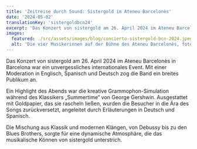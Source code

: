 ```yaml
---
title: 'Zeitreise durch Sound: Sistergold im Ateneu Barcelonès'
date: '2024-05-02'
translationKey: 'sistergoldbcn24'
excerpt: 'Das Konzert von sistergold am 26. April 2024 im Ateneu Barcelonès in Barcelona war ein unvergessliches internationales Event'
images:
  featured: ./src/assets/images/blog/concierto-sistergold-bcn-2024.jpeg
  alt: 'Die vier Musikerinnen auf der Bühne des Ateneu Barcelonès, fotografiert vom hinteren Teil des Raums aus'
---
```


Das Konzert von sistergold am 26. April 2024 im Ateneu Barcelonès in Barcelona war ein unvergessliches internationales Event. Mit einer Moderation in Englisch, Spanisch und Deutsch zog die Band ein breites Publikum an.

Ein Highlight des Abends war die kreative Grammophon-Simulation während des Klassikers „Summertime“ von George Gershwin. Ausgestattet mit Goldpapier, das sie rascheln ließen, wurden die Besucher in die Ära des Songs zurückversetzt, angeleitet durch Erläuterungen in Deutsch und Spanisch.

Die Mischung aus Klassik und modernen Klängen, von Debussy bis zu den Blues Brothers, sorgte für eine dynamische Atmosphäre, die das musikalische Können von sistergold unterstrich.
